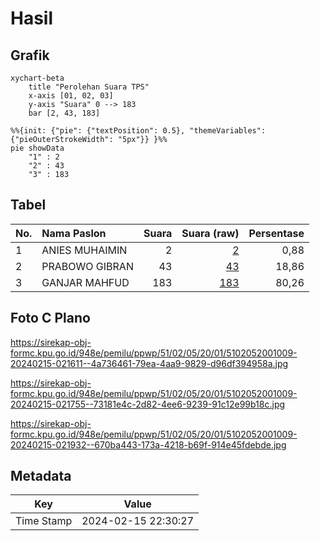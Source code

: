 # Hasil

## Grafik

```mermaid
xychart-beta
    title "Perolehan Suara TPS"
    x-axis [01, 02, 03]
    y-axis "Suara" 0 --> 183
    bar [2, 43, 183]
```

```mermaid
%%{init: {"pie": {"textPosition": 0.5}, "themeVariables": {"pieOuterStrokeWidth": "5px"}} }%%
pie showData
    "1" : 2
    "2" : 43
    "3" : 183
```

## Tabel

| No. | Nama Paslon    | Suara | Suara (raw) | Persentase |
|:--- |:-------------- | -----:| -----------:| ----------:|
| 1   | ANIES MUHAIMIN | 2     | [2][p-1]    | 0,88       |
| 2   | PRABOWO GIBRAN | 43    | [43][p-2]   | 18,86      |
| 3   | GANJAR MAHFUD  | 183   | [183][p-3]  | 80,26      |


[p-1]: https://github.com/gigit-pemilu/pemilu-2024-51-bali/blob/main/pilpres/hitung-suara/sub/51-bali/sub/02-tabanan/sub/05-tabanan/sub/2001-sudimara/sub/009-tps/sub/paslon-1.txt
[p-2]: https://github.com/gigit-pemilu/pemilu-2024-51-bali/blob/main/pilpres/hitung-suara/sub/51-bali/sub/02-tabanan/sub/05-tabanan/sub/2001-sudimara/sub/009-tps/sub/paslon-2.txt
[p-3]: https://github.com/gigit-pemilu/pemilu-2024-51-bali/blob/main/pilpres/hitung-suara/sub/51-bali/sub/02-tabanan/sub/05-tabanan/sub/2001-sudimara/sub/009-tps/sub/paslon-3.txt

## Foto C Plano

https://sirekap-obj-formc.kpu.go.id/948e/pemilu/ppwp/51/02/05/20/01/5102052001009-20240215-021611--4a736461-79ea-4aa9-9829-d96df394958a.jpg

https://sirekap-obj-formc.kpu.go.id/948e/pemilu/ppwp/51/02/05/20/01/5102052001009-20240215-021755--73181e4c-2d82-4ee6-9239-91c12e99b18c.jpg

https://sirekap-obj-formc.kpu.go.id/948e/pemilu/ppwp/51/02/05/20/01/5102052001009-20240215-021932--670ba443-173a-4218-b69f-914e45fdebde.jpg


## Metadata

| Key        | Value               |
| ---------- | ------------------- |
| Time Stamp | 2024-02-15 22:30:27 |



